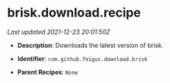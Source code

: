 # brisk.download.recipe

_Last updated 2021-12-23 20:01:50Z_

- **Description**: Downloads the latest version of brisk.

- **Identifier**: `com.github.foigus.download.brisk`

- **Parent Recipes**: `None`

